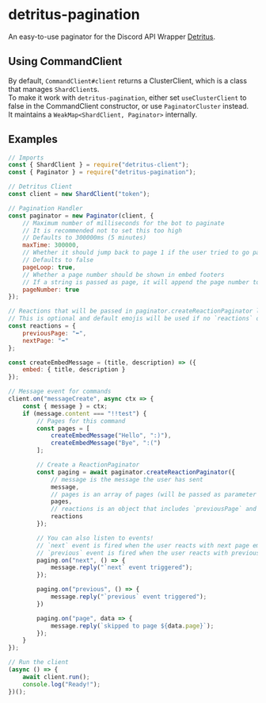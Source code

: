 # detritus-pagination
An easy-to-use paginator for the Discord API Wrapper [Detritus](https://npmjs.org/detritus-client).

## Using CommandClient
By default, `CommandClient#client` returns a ClusterClient, which is a class that manages `ShardClient`s. <br />
To make it work with `detritus-pagination`, either set `useClusterClient` to false in the CommandClient constructor, or use `PaginatorCluster` instead. <br />
It maintains a `WeakMap<ShardClient, Paginator>` internally.

## Examples
```js
// Imports
const { ShardClient } = require("detritus-client");
const { Paginator } = require("detritus-pagination");

// Detritus Client
const client = new ShardClient("token");

// Pagination Handler
const paginator = new Paginator(client, {
    // Maximum number of milliseconds for the bot to paginate
    // It is recommended not to set this too high
    // Defaults to 300000ms (5 minutes)
    maxTime: 300000,
    // Whether it should jump back to page 1 if the user tried to go past the last page
    // Defaults to false
    pageLoop: true,
    // Whether a page number should be shown in embed footers
    // If a string is passed as page, it will append the page number to the string
    pageNumber: true
});

// Reactions that will be passed in paginator.createReactionPaginator lateron
// This is optional and default emojis will be used if no `reactions` object is passed
const reactions = {
    previousPage: "⬅️",
    nextPage: "➡️"
};

const createEmbedMessage = (title, description) => ({
    embed: { title, description }
});

// Message event for commands 
client.on("messageCreate", async ctx => {
    const { message } = ctx;
    if (message.content === "!!test") {
        // Pages for this command
        const pages = [
            createEmbedMessage("Hello", ":)"),
            createEmbedMessage("Bye", ":(")
        ];

        // Create a ReactionPaginator
        const paging = await paginator.createReactionPaginator({
            // message is the message the user has sent
            message,
            // pages is an array of pages (will be passed as parameter in Message#edit)
            pages,
            // reactions is an object that includes `previousPage` and `nextPage` emojis (defined above)
            reactions
        });

        // You can also listen to events!
        // `next` event is fired when the user reacts with next page emoji
        // `previous` event is fired when the user reacts with previous page emoji
        paging.on("next", () => {
            message.reply("`next` event triggered");
        });

        paging.on("previous", () => {
            message.reply("`previous` event triggered");
        })

        paging.on("page", data => {
            message.reply(`skipped to page ${data.page}`);
        });
    }
});

// Run the client
(async () => {
    await client.run();
    console.log("Ready!");
})();
```

